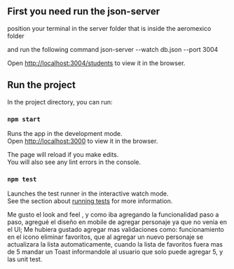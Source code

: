 ## First you need run the json-server

position your terminal in the server folder that is inside the aeromexico folder

and run the following command  json-server --watch db.json --port 3004

Open [http://localhost:3004/students](http://localhost:3004/students) to view it in the browser.

## Run the project

In the project directory, you can run:

### `npm start`

Runs the app in the development mode.\
Open [http://localhost:3000](http://localhost:3000) to view it in the browser.

The page will reload if you make edits.\
You will also see any lint errors in the console.

### `npm test`

Launches the test runner in the interactive watch mode.\
See the section about [running tests](https://facebook.github.io/create-react-app/docs/running-tests) for more information.

Me gusto el look and feel , y como iba agregando la funcionalidad paso a paso, agregué el diseño en mobile de agregar personaje ya que no venia en el UI; Me hubiera gustado agregar mas validaciones como: funcionamiento en el icono eliminar favoritos, que al agregar un nuevo personaje se actualizara la lista automaticamente, cuando la lista de favoritos fuera mas de 5 mandar un Toast informandole al usuario que solo puede agregar 5, y las unit test.

